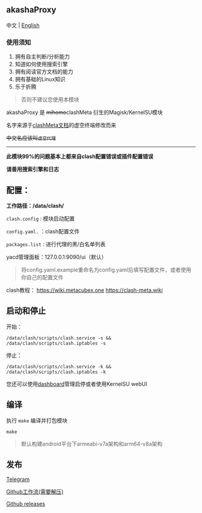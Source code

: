 ## akashaProxy

中文 | [English](./readme.md)

### 使用须知

1. 拥有自主判断/分析能力
2. 知道如何使用搜索引擎
3. 拥有阅读官方文档的能力
4. 拥有基础的Linux知识
4. 乐于折腾

> 否则不建议您使用本模块


akashaProxy 是 ~~mihomo~~clashMeta 衍生的Magisk/KernelSU模块

名字来源于[clashMeta文档](https://wiki.metacubex.one)的虚空终端修改而来

~~中文名应该叫`虚空代理`~~

---

**此模块99%的问题基本上都来自clash配置错误或插件配置错误**

**请善用搜索引擎和日志**

## 配置：

**工作路径：/data/clash/**

`clash.config` : 模块启动配置

`config.yaml.` ：clash配置文件

`packages.list` : 进行代理的黑/白名单列表

yacd管理面板：127.0.0.1:9090/ui（默认）

>将config.yaml.example重命名为config.yaml后填写配置文件，或者使用你自己的配置文件

clash教程：
https://wiki.metacubex.one
https://clash-meta.wiki

## 启动和停止

开始：
````
/data/clash/scripts/clash.service -s && /data/clash/scripts/clash.iptables -s
````

停止：
````
/data/clash/scripts/clash.service -k && /data/clash/scripts/clash.iptables -k
````

您还可以使用[dashboard](https://t.me/MagiskChangeKing)管理启停或者使用KernelSU webUI

## 编译

执行 `make` 编译并打包模块
````
make
````
> 默认构建android平台下armeabi-v7a架构和arm64-v8a架构

## 发布

[Telegram](https://t.me/akashaProxyci)

[Github工作流(需要解压)](https://github.com/akashaProxy/akashaProxy/actions)

[Github releases](https://github.com/akashaProxy/akashaProxy/releases)